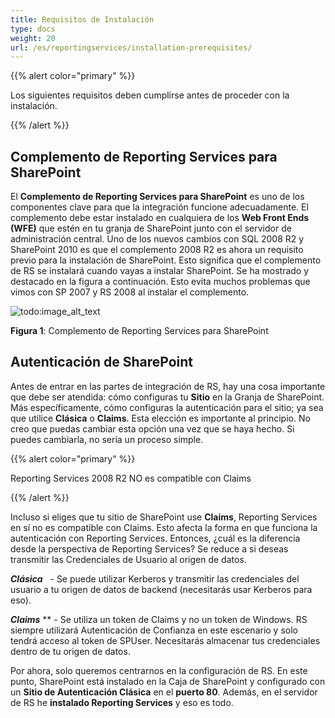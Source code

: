 ```yaml
---
title: Requisitos de Instalación
type: docs
weight: 20
url: /es/reportingservices/installation-prerequisites/
---
```


{{% alert color="primary" %}} 

Los siguientes requisitos deben cumplirse antes de proceder con la instalación. 

{{% /alert %}} 
## **Complemento de Reporting Services para SharePoint**
El **Complemento de Reporting Services para SharePoint** es uno de los componentes clave para que la integración funcione adecuadamente. El complemento debe estar instalado en cualquiera de los **Web Front Ends (WFE)** que estén en tu granja de SharePoint junto con el servidor de administración central. Uno de los nuevos cambios con SQL 2008 R2 y SharePoint 2010 es que el complemento 2008 R2 es ahora un requisito previo para la instalación de SharePoint. Esto significa que el complemento de RS se instalará cuando vayas a instalar SharePoint. Se ha mostrado y destacado en la figura a continuación. Esto evita muchos problemas que vimos con SP 2007 y RS 2008 al instalar el complemento. 

![todo:image_alt_text](installation-prerequisites_1.png)

**Figura 1**: Complemento de Reporting Services para SharePoint 
## **Autenticación de SharePoint**
Antes de entrar en las partes de integración de RS, hay una cosa importante que debe ser atendida: cómo configuras tu **Sitio** en la Granja de SharePoint. Más específicamente, cómo configuras la autenticación para el sitio; ya sea que utilice **Clásica** o **Claims**. Esta elección es importante al principio. No creo que puedas cambiar esta opción una vez que se haya hecho. Si puedes cambiarla, no sería un proceso simple. 

{{% alert color="primary" %}} 

Reporting Services 2008 R2 NO es compatible con Claims 

{{% /alert %}} 

Incluso si eliges que tu sitio de SharePoint use **Claims**, Reporting Services en sí no es compatible con Claims. Esto afecta la forma en que funciona la autenticación con Reporting Services. Entonces, ¿cuál es la diferencia desde la perspectiva de Reporting Services? Se reduce a si deseas transmitir las Credenciales de Usuario al origen de datos. 

***Clásica***   - Se puede utilizar Kerberos y transmitir las credenciales del usuario a tu origen de datos de backend (necesitarás usar Kerberos para eso).

***Claims*** ** - Se utiliza un token de Claims y no un token de Windows. RS siempre utilizará Autenticación de Confianza en este escenario y solo tendrá acceso al token de SPUser. Necesitarás almacenar tus credenciales dentro de tu origen de datos. 

Por ahora, solo queremos centrarnos en la configuración de RS. En este punto, SharePoint está instalado en la Caja de SharePoint y configurado con un **Sitio de Autenticación Clásica** en el **puerto 80**. Además, en el servidor de RS he **instalado Reporting Services** y eso es todo.